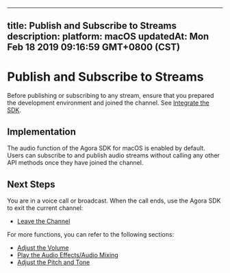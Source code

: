 
---
title: Publish and Subscribe to Streams
description: 
platform: macOS
updatedAt: Mon Feb 18 2019 09:16:59 GMT+0800 (CST)
---
# Publish and Subscribe to Streams
Before publishing or subscribing to any stream, ensure that you prepared the development environment and joined the channel. See [Integrate the SDK](../../en/Voice/mac_video.md).

## Implementation
The audio function of the Agora SDK for macOS is enabled by default. Users can subscribe to and publish audio streams without calling any other API methods once they have joined the channel.

## Next Steps
You are in a voice call or broadcast. When the call ends, use the Agora SDK to exit the current channel:

* [Leave the Channel](../../en/Voice/leave_mac.md)

For more functions, you can refer to the following sections:

* [Adjust the Volume](../../en/Voice/volume_mac.md)
* [Play the Audio Effects/Audio Mixing](../../en/Voice/effect_mixing_mac.md)
* [Adjust the Pitch and Tone](../../en/Voice/voice_effect_android_audio.md)
